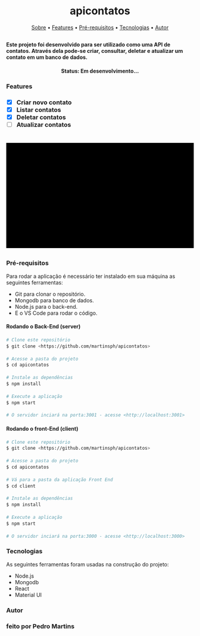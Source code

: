 <h1 align="center">apicontatos</h1>

<p align="center">
 <a href="#about">Sobre</a> • 
 <a href="#features">Features</a> • 
 <a href="#requirements">Pré-requisitos</a> • 
 <a href="#tecnologias">Tecnologias</a> •
 <a href="#autor">Autor</a>
</p>

<h2 id="about">
<h4> Este projeto foi desenvolvido para ser utilizado como uma API de contatos. Através dela pode-se criar, consultar, deletar e atualizar um contato em um banco de dados. </h4>

<h4 align="center"> 
  Status: Em desenvolvimento...
</h4>

<h3 id="features">Features<h3>

- [x] Criar novo contato
- [x] Listar contatos
- [x] Deletar contatos
- [ ] Atualizar contatos

<h1 align="center">
  <img alt="api contatos" title="#API_Contatos" src="./apicontato.gif" />
</h1>

<h3 id="requirements">Pré-requisitos</h3>

Para rodar a aplicação é necessário ter instalado em sua máquina as seguintes ferramentas:

- Git para clonar o repositório.
- Mongodb para banco de dados.
- Node.js para o back-end.
- E o VS Code para rodar o código.

<h4>Rodando o Back-End (server)</h4>

```bash
# Clone este repositório
$ git clone <https://github.com/martinsph/apicontatos>

# Acesse a pasta do projeto
$ cd apicontatos

# Instale as dependências
$ npm install

# Execute a aplicação
$ npm start

# O servidor inciará na porta:3001 - acesse <http://localhost:3001>
```

<h4>Rodando o front-End (client)</h4>

```bash
# Clone este repositório
$ git clone <https://github.com/martinsph/apicontatos>

# Acesse a pasta do projeto
$ cd apicontatos

# Vá para a pasta da aplicação Front End
$ cd client

# Instale as dependências
$ npm install

# Execute a aplicação
$ npm start

# O servidor inciará na porta:3000 - acesse <http://localhost:3000>
```

<h3 id="tecnologias">Tecnologias</h3>

As seguintes ferramentas foram usadas na construção do projeto:

- Node.js
- Mongodb
- React
- Material UI

<h3 id="autor">Autor<h3>
<p>feito por Pedro Martins</p>
